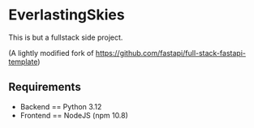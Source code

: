 # EverlastingSkies

This is but a fullstack side project.

(A lightly modified fork of https://github.com/fastapi/full-stack-fastapi-template)

## Requirements
- Backend == Python 3.12
- Frontend == NodeJS (npm 10.8)



